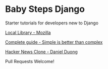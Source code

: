 # Baby Steps Django

Starter tutorials for developers new to Django

[Local Library - Mozilla](https://developer.mozilla.org/en-US/docs/Learn/Server-side/Django)

[Complete guide - Simple is better than complex](https://simpleisbetterthancomplex.com/series/beginners-guide/1.11/)

[Hacker News Clone - Daniel Duong](https://medium.com/@danieldng/a-little-hacker-news-in-django-part-1-f12aa81dc25d)

Pull Requests Welcome!
